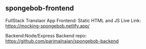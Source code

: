 ## spongebob-frontend
 
 FullStack Translaor App
 Frontend: Static HTML and JS
 Live Link: https://mocking-spongebob.netlify.app/
 
 Backend:Node/Express
 Backend repo: https://github.com/parimalnajan/spongebob-backend
